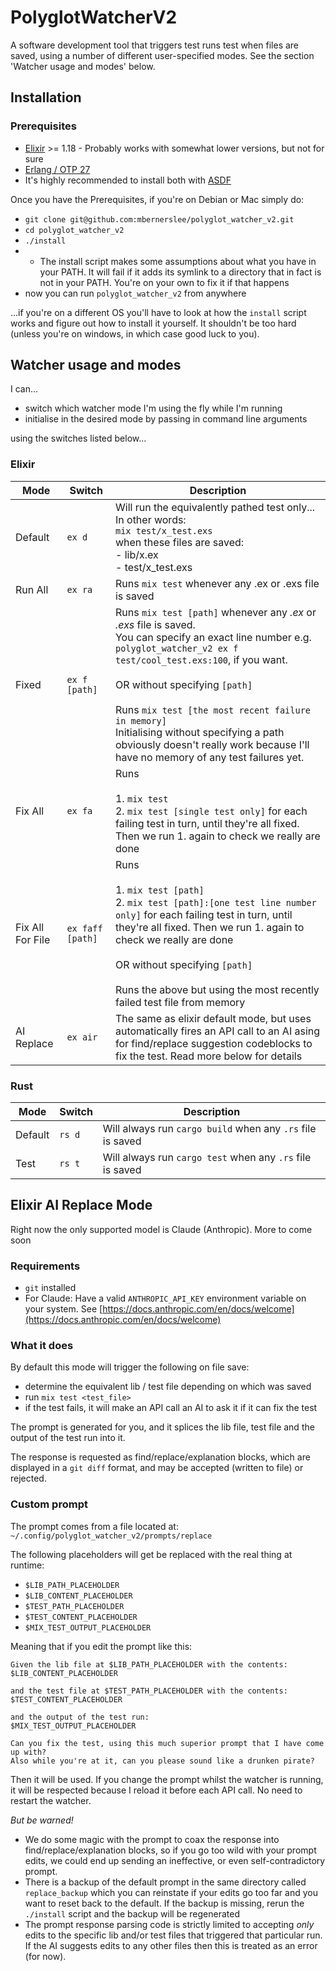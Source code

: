 <!-- Keep this up to date with the output of help -->
# PolyglotWatcherV2

A software development tool that triggers test runs test when files are saved, using a number of different user-specified modes.
See the section 'Watcher usage and modes' below.

## Installation

### Prerequisites
- [Elixir](https://elixir-lang.org/) >= 1.18 - Probably works with somewhat lower versions, but not for sure
- [Erlang / OTP 27](https://www.erlang.org/)
- It's highly recommended to install both with [ASDF](https://asdf-vm.com/guide/getting-started.html)

Once you have the Prerequisites, if you're on Debian or Mac simply do:

- `git clone git@github.com:mbernerslee/polyglot_watcher_v2.git`
- `cd polyglot_watcher_v2`
- `./install`
- - The install script makes some assumptions about what you have in your PATH. It will fail if it adds its symlink to a directory that in fact is not in your PATH. You're on your own to fix it if that happens
- now you can run `polyglot_watcher_v2` from anywhere


...if you're on a different OS you'll have to look at how the `install` script works and figure out how to install it yourself. It shouldn't be too hard (unless you're on windows, in which case good luck to you).


## Watcher usage and modes

I can...

- switch which watcher mode I'm using the fly while I'm running
- initialise in the desired mode by passing in command line arguments

using the switches listed below...


### Elixir

| Mode | Switch | Description |
| ---- | ------ | ----------- |
| Default | `ex d` | Will run the equivalently pathed test only...<br /> In other words: <br /> `mix test/x_test.exs` <br /> when these files are saved: <br/> - lib/x.ex<br /> - test/x_test.exs <br /> |
| Run All | `ex ra` | Runs `mix test` whenever any .ex or .exs file is saved |
| Fixed | `ex f [path]` | Runs `mix test [path]` whenever any *.ex* or *.exs* file is saved. <br /> You can specify an exact line number e.g. `polyglot_watcher_v2 ex f test/cool_test.exs:100`, if you want. <br /><br /> OR without specifying `[path]` <br /><br /> Runs `mix test [the most recent failure in memory]` <br/> Initialising without specifying a path obviously doesn't really work because I'll have no memory of any test failures yet. |
| Fix All | `ex fa` | Runs <br /><br /> 1. `mix test` <br /> 2. `mix test [single test only]` for each failing test in turn, until they're all fixed. Then we run 1. again to check we really are done |
| Fix All For File | `ex faff [path]` | Runs <br /><br /> 1. `mix test [path]` <br /> 2. `mix test [path]:[one test line number only]` for each failing test in turn, until they're all fixed. Then we run 1. again to check we really are done <br /><br /> OR without specifying `[path]` <br /><br /> Runs the above but using the most recently failed test file from memory |
| AI Replace | `ex air` | The same as elixir default mode, but uses automatically fires an API call to an AI asing for find/replace suggestion codeblocks to fix the test. Read more below for details |

### Rust

| Mode | Switch | Description |
| ---- | ------ | ----------- |
| Default | `rs d` | Will always run `cargo build` when any `.rs` file is saved |
| Test | `rs t` | Will always run `cargo test` when any `.rs` file is saved |

## Elixir AI Replace Mode

Right now the only supported model is Claude (Anthropic). More to come soon

### Requirements

- `git` installed
- For Claude:
Have a valid `ANTHROPIC_API_KEY` environment variable on your system.
See [https://docs.anthropic.com/en/docs/welcome](https://docs.anthropic.com/en/docs/welcome)

### What it does

By default this mode will trigger the following on file save:

- determine the equivalent lib / test file depending on which was saved
- run `mix test <test_file>`
- if the test fails, it will make an API call an AI to ask it if it can fix the test

The prompt is generated for you, and it splices the lib file, test file and the output of the test run into it.

The response is requested as find/replace/explanation blocks, which are displayed in a `git diff` format, and may be accepted (written to file) or rejected.

### Custom prompt

The prompt comes from a file located at:
`~/.config/polyglot_watcher_v2/prompts/replace`

The following placeholders will get be replaced with the real thing at runtime:
- `$LIB_PATH_PLACEHOLDER`
- `$LIB_CONTENT_PLACEHOLDER`
- `$TEST_PATH_PLACEHOLDER`
- `$TEST_CONTENT_PLACEHOLDER`
- `$MIX_TEST_OUTPUT_PLACEHOLDER`

Meaning that if you edit the prompt like this:

```
Given the lib file at $LIB_PATH_PLACEHOLDER with the contents:
$LIB_CONTENT_PLACEHOLDER

and the test file at $TEST_PATH_PLACEHOLDER with the contents:
$TEST_CONTENT_PLACEHOLDER

and the output of the test run:
$MIX_TEST_OUTPUT_PLACEHOLDER

Can you fix the test, using this much superior prompt that I have come up with?
Also while you're at it, can you please sound like a drunken pirate?
```

Then it will be used.
If you change the prompt whilst the watcher is running, it will be respected because I reload it before each API call. No need to restart the watcher.

*But be warned!*
- We do some magic with the prompt to coax the response into find/replace/explanation blocks, so if you go too wild with your prompt edits, we could end up sending an ineffective, or even self-contradictory prompt.
- There is a backup of the default prompt in the same directory called `replace_backup` which you can reinstate if your edits go too far and you want to reset back to the default. If the backup is missing, rerun the `./install` script and the backup will be regenerated
- The prompt response parsing code is strictly limited to accepting *only* edits to the specific lib and/or test files that triggered that particular run. If the AI suggests edits to any other files then this is treated as an error (for now).
